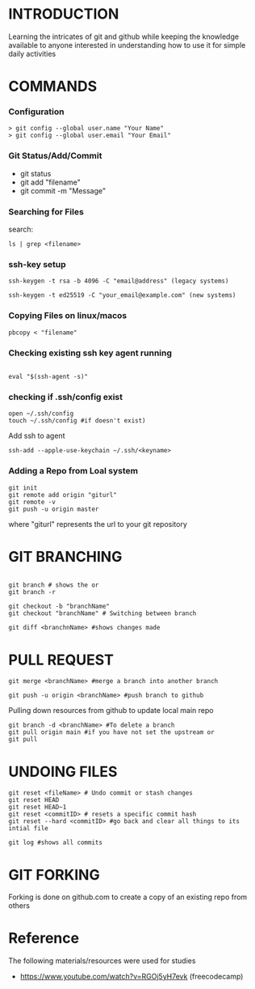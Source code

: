 # INTRODUCTION

Learning the intricates of git and github while keeping the knowledge available to anyone interested in understanding how to use it for simple daily activities


# COMMANDS

### Configuration

```shell
> git config --global user.name "Your Name"
> git config --global user.email "Your Email"

```

### Git Status/Add/Commit

- git status
- git add "filename"
- git commit -m "Message"

### Searching for Files

search:
```shell
ls | grep <filename>

```

### ssh-key setup

```shell
ssh-keygen -t rsa -b 4096 -C "email@address" (legacy systems)

ssh-keygen -t ed25519 -C "your_email@example.com" (new systems)

```

### Copying Files on linux/macos

```shell
pbcopy < "filename"

```

### Checking existing ssh key agent running

```shell

eval "$(ssh-agent -s)"

```

### checking if .ssh/config exist

```shell
open ~/.ssh/config
touch ~/.ssh/config #if doesn't exist)

```

Add ssh to agent

```shell
ssh-add --apple-use-keychain ~/.ssh/<keyname>

```

### Adding a Repo from Loal system

```shell
git init
git remote add origin "giturl"
git remote -v
git push -u origin master
```
where "giturl" represents the url to your git repository

# GIT BRANCHING

```shell

git branch # shows the or
git branch -r 

git checkout -b "branchName"
git checkout "branchName" # Switching between branch

git diff <branchnName> #shows changes made

```

# PULL REQUEST

```shell
git merge <branchName> #merge a branch into another branch

git push -u origin <branchName> #push branch to github

```
Pulling down resources from github to update local main repo

```shell
git branch -d <branchName> #To delete a branch
git pull origin main #if you have not set the upstream or
git pull

```
# UNDOING FILES

```shell
git reset <fileName> # Undo commit or stash changes
git reset HEAD 
git reset HEAD~1
git reset <commitID> # resets a specific commit hash
git reset --hard <commitID> #go back and clear all things to its intial file

git log #shows all commits

```

# GIT FORKING
Forking is done on github.com to create a copy of an existing repo from others

# Reference
The following materials/resources were used for studies
- https://www.youtube.com/watch?v=RGOj5yH7evk (freecodecamp)